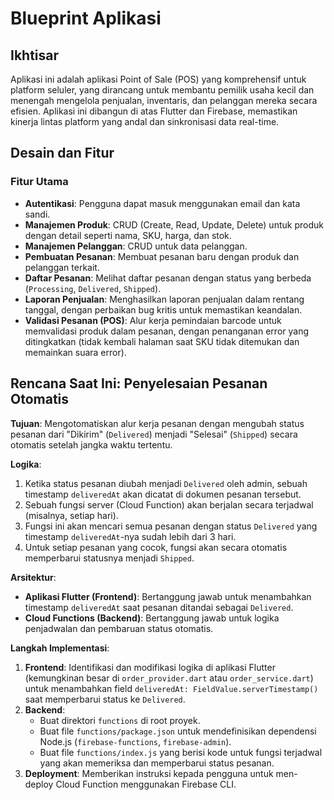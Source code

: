 # Blueprint Aplikasi

## Ikhtisar

Aplikasi ini adalah aplikasi Point of Sale (POS) yang komprehensif untuk platform seluler, yang dirancang untuk membantu pemilik usaha kecil dan menengah mengelola penjualan, inventaris, dan pelanggan mereka secara efisien. Aplikasi ini dibangun di atas Flutter dan Firebase, memastikan kinerja lintas platform yang andal dan sinkronisasi data real-time.

## Desain dan Fitur

### Fitur Utama

*   **Autentikasi**: Pengguna dapat masuk menggunakan email dan kata sandi.
*   **Manajemen Produk**: CRUD (Create, Read, Update, Delete) untuk produk dengan detail seperti nama, SKU, harga, dan stok.
*   **Manajemen Pelanggan**: CRUD untuk data pelanggan.
*   **Pembuatan Pesanan**: Membuat pesanan baru dengan produk dan pelanggan terkait.
*   **Daftar Pesanan**: Melihat daftar pesanan dengan status yang berbeda (`Processing`, `Delivered`, `Shipped`).
*   **Laporan Penjualan**: Menghasilkan laporan penjualan dalam rentang tanggal, dengan perbaikan bug kritis untuk memastikan keandalan.
*   **Validasi Pesanan (POS)**: Alur kerja pemindaian barcode untuk memvalidasi produk dalam pesanan, dengan penanganan error yang ditingkatkan (tidak kembali halaman saat SKU tidak ditemukan dan memainkan suara error).

## Rencana Saat Ini: Penyelesaian Pesanan Otomatis

**Tujuan**: Mengotomatiskan alur kerja pesanan dengan mengubah status pesanan dari "Dikirim" (`Delivered`) menjadi "Selesai" (`Shipped`) secara otomatis setelah jangka waktu tertentu.

**Logika**: 
1.  Ketika status pesanan diubah menjadi `Delivered` oleh admin, sebuah timestamp `deliveredAt` akan dicatat di dokumen pesanan tersebut.
2.  Sebuah fungsi server (Cloud Function) akan berjalan secara terjadwal (misalnya, setiap hari).
3.  Fungsi ini akan mencari semua pesanan dengan status `Delivered` yang timestamp `deliveredAt`-nya sudah lebih dari 3 hari.
4.  Untuk setiap pesanan yang cocok, fungsi akan secara otomatis memperbarui statusnya menjadi `Shipped`.

**Arsitektur**: 
*   **Aplikasi Flutter (Frontend)**: Bertanggung jawab untuk menambahkan timestamp `deliveredAt` saat pesanan ditandai sebagai `Delivered`.
*   **Cloud Functions (Backend)**: Bertanggung jawab untuk logika penjadwalan dan pembaruan status otomatis.

**Langkah Implementasi**:
1.  **Frontend**: Identifikasi dan modifikasi logika di aplikasi Flutter (kemungkinan besar di `order_provider.dart` atau `order_service.dart`) untuk menambahkan field `deliveredAt: FieldValue.serverTimestamp()` saat memperbarui status ke `Delivered`.
2.  **Backend**: 
    *   Buat direktori `functions` di root proyek.
    *   Buat file `functions/package.json` untuk mendefinisikan dependensi Node.js (`firebase-functions`, `firebase-admin`).
    *   Buat file `functions/index.js` yang berisi kode untuk fungsi terjadwal yang akan memeriksa dan memperbarui status pesanan.
3.  **Deployment**: Memberikan instruksi kepada pengguna untuk men-deploy Cloud Function menggunakan Firebase CLI.
